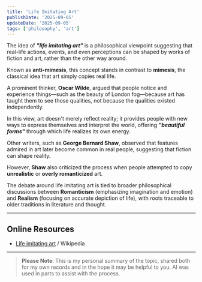 ```yaml
---
title: 'Life Imitating Art'
publishDate: '2025-09-05'
updateDate: '2025-09-05'
tags: ['philosophy', 'art']
---
```


The idea of _**"life imitating art"**_ is a philosophical viewpoint suggesting that real-life actions, events, and even perceptions can be shaped by works of fiction and art, rather than the other way around.

Known as **anti-mimesis**, this concept stands in contrast to **mimesis**, the classical idea that art simply copies real life.

A prominent thinker, **Oscar Wilde**, argued that people notice and experience things—such as the beauty of London fog—because art has taught them to see those qualities, not because the qualities existed independently.

In this view, art doesn't merely reflect reality; it provides people with new ways to express themselves and interpret the world, offering _**"beautiful forms"**_ through which life realizes its own energy.

Other writers, such as **George Bernard Shaw**, observed that features admired in art later become common in real people, suggesting that fiction can shape reality.

However, **Shaw** also criticized the process when people attempted to copy **unrealistic** or **overly romanticized** art.

The debate around life imitating art is tied to broader philosophical discussions between **Romanticism** (emphasizing imagination and emotion) and **Realism** (focusing on accurate depiction of life), with roots traceable to older traditions in literature and thought.

---

## Online Resources

- [Life imitating art](https://en.wikipedia.org/wiki/Life_imitating_art) / Wikipedia

---

> **Please Note**: This is my personal summary of the topic, shared both for my own records and in the hope it may be helpful to you. AI was used in parts to assist with the process.
